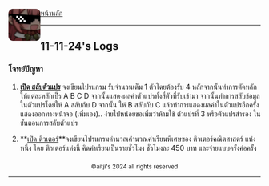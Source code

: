 <div align="left">
    <img src="https://raw.githubusercontent.com/aitji/practice/refs/heads/main/img/aitji-round.png" alt="aitji" align="left" width="64" height="auto">
    <p>
    <a href="../">หน้าหลัก</a>
    </p>
</div>

<hr>

## 11-11-24's Logs

### โจทย์ปัญหา
1. **[เปิด สลับตัวแปร](./swap-var/)** จงเขียนโปรแกรม รับจำนวนเต็ม 1 ตัวโดยต้องรับ 4 หลักจากนั้นทำการตัดหลักให้แต่ละหลักเป็ร A B C D จากนั้นแสดงผลค่าตัวแปรทั้งสี่ตัวที่รับเข้ามา จากนั้นทำการสลับข้อมูลในตัวแปรโดยให้ A สลับกับ D จากนั้น ให้ B สลับกับ C แล้วทำการแสดงผลค่าในตัวแปรอีกครั้ง แสดงออกทางหน้าจอ
(เพิ่มเอง).. ง่ายไปหน่อยขอเพิ่มว่าห้ามใช้ ตัวแปรที่ 3 หรือตัวแปรสำรอง ในขั้นตอนการสลับตัวแปร

2. **[เปิด ติวเตอร์](./tutor/)**จงเขียนโปรแกรมคำนวณคำนวณค่าเรียนพิเศษของ ติวเตอร์คณิตศาสตร์ แห่งหนึ่ง โดย ติวเตอร์แห่งนี้ คิดค่าเรียนเป็นรายชั่วโมง ชั่วโมงละ 450 บาท และจ่ายแบบครั้งค่อครั้ง


<div align="center"><sub>©aitji's 2024 all rights reserved</sub></div>
<hr>